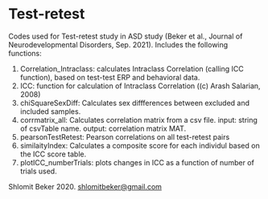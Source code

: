 # Test-retest
Codes used for Test-retest study in ASD study (Beker et al., Journal of Neurodevelopmental Disorders, Sep. 2021). 
Includes the following functions: 
1. Correlation_Intraclass: calculates Intraclass Correlation (calling ICC function), based on test-test ERP and behavioral data. 
2. ICC: function for calculation of Intraclass Correlation ((c) Arash Salarian, 2008)
3. chiSquareSexDiff: Calculates sex diffferences between excluded and included samples. 
4. corrmatrix_all: Calculates correlation matrix from a csv file. input: string of csvTable name. output: correlation matrix MAT. 
5. pearsonTestRetest: Pearson correlations on all test-retest pairs
6. similaityIndex: Calculates a composite score for each individul based on the ICC score table. 
7. plotICC_numberTrials: plots changes in ICC as a function of number of trials used.

Shlomit Beker 2020. shlomitbeker@gmail.com
